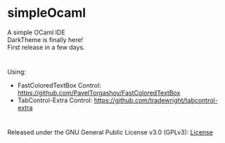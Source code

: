 # simpleOcaml
A simple OCaml IDE  
DarkTheme is finally here!  
First release in a few days.  
#
Using:  
* FastColoredTextBox Control: https://github.com/PavelTorgashov/FastColoredTextBox  
* TabControl-Extra Control: https://github.com/tradewright/tabcontrol-extra
#
Released under the GNU General Public License v3.0 (GPLv3): [License](https://github.com/gmattis/simpleOcaml/blob/master/LICENSE)
